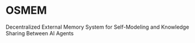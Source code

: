 # OSMEM
Decentralized External Memory System for Self-Modeling and Knowledge Sharing Between AI Agents
